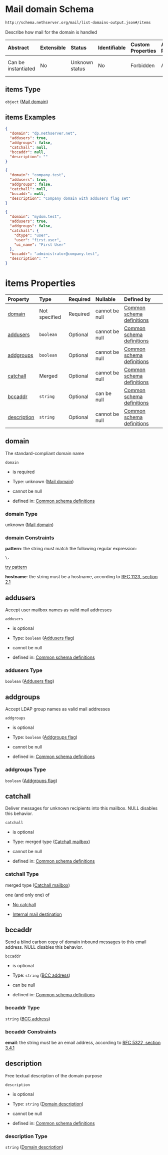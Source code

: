 # Mail domain Schema

```txt
http://schema.nethserver.org/mail/list-domains-output.json#/items
```

Describe how mail for the domain is handled

| Abstract            | Extensible | Status         | Identifiable | Custom Properties | Additional Properties | Access Restrictions | Defined In                                                                         |
| :------------------ | :--------- | :------------- | :----------- | :---------------- | :-------------------- | :------------------ | :--------------------------------------------------------------------------------- |
| Can be instantiated | No         | Unknown status | No           | Forbidden         | Allowed               | none                | [list-domains-output.json\*](mail/list-domains-output.json "open original schema") |

## items Type

`object` ([Mail domain](mail-defs-mail-domain.md))

## items Examples

```json
{
  "domain": "dp.nethserver.net",
  "addusers": true,
  "addgroups": false,
  "catchall": null,
  "bccaddr": null,
  "description": ""
}
```

```json
{
  "domain": "company.test",
  "addusers": true,
  "addgroups": false,
  "catchall": null,
  "bccaddr": null,
  "description": "Company domain with addusers flag set"
}
```

```json
{
  "domain": "mydom.test",
  "addusers": true,
  "addgroups": false,
  "catchall": {
    "dtype": "user",
    "user": "first.user",
    "ui_name": "First User"
  },
  "bccaddr": "administrator@company.test",
  "description": ""
}
```

# items Properties

| Property                    | Type          | Required | Nullable       | Defined by                                                                                                                                                             |
| :-------------------------- | :------------ | :------- | :------------- | :--------------------------------------------------------------------------------------------------------------------------------------------------------------------- |
| [domain](#domain)           | Not specified | Required | cannot be null | [Common schema definitions](mail-defs-mail-domain-properties-mail-domain.md "http://schema.nethserver.org/mail.json#/$defs/mail-domain/properties/domain")             |
| [addusers](#addusers)       | `boolean`     | Optional | cannot be null | [Common schema definitions](mail-defs-mail-domain-properties-addusers-flag.md "http://schema.nethserver.org/mail.json#/$defs/mail-domain/properties/addusers")         |
| [addgroups](#addgroups)     | `boolean`     | Optional | cannot be null | [Common schema definitions](mail-defs-mail-domain-properties-addgroups-flag.md "http://schema.nethserver.org/mail.json#/$defs/mail-domain/properties/addgroups")       |
| [catchall](#catchall)       | Merged        | Optional | cannot be null | [Common schema definitions](mail-defs-mail-domain-properties-catchall-mailbox.md "http://schema.nethserver.org/mail.json#/$defs/mail-domain/properties/catchall")      |
| [bccaddr](#bccaddr)         | `string`      | Optional | can be null    | [Common schema definitions](mail-defs-mail-domain-properties-bcc-address.md "http://schema.nethserver.org/mail.json#/$defs/mail-domain/properties/bccaddr")            |
| [description](#description) | `string`      | Optional | cannot be null | [Common schema definitions](mail-defs-mail-domain-properties-domain-description.md "http://schema.nethserver.org/mail.json#/$defs/mail-domain/properties/description") |

## domain

The standard-compliant domain name

`domain`

* is required

* Type: unknown ([Mail domain](mail-defs-mail-domain-properties-mail-domain.md))

* cannot be null

* defined in: [Common schema definitions](mail-defs-mail-domain-properties-mail-domain.md "http://schema.nethserver.org/mail.json#/$defs/mail-domain/properties/domain")

### domain Type

unknown ([Mail domain](mail-defs-mail-domain-properties-mail-domain.md))

### domain Constraints

**pattern**: the string must match the following regular expression:&#x20;

```regexp
\.
```

[try pattern](https://regexr.com/?expression=%5C. "try regular expression with regexr.com")

**hostname**: the string must be a hostname, according to [RFC 1123, section 2.1](https://tools.ietf.org/html/rfc1123 "check the specification")

## addusers

Accept user mailbox names as valid mail addresses

`addusers`

* is optional

* Type: `boolean` ([Addusers flag](mail-defs-mail-domain-properties-addusers-flag.md))

* cannot be null

* defined in: [Common schema definitions](mail-defs-mail-domain-properties-addusers-flag.md "http://schema.nethserver.org/mail.json#/$defs/mail-domain/properties/addusers")

### addusers Type

`boolean` ([Addusers flag](mail-defs-mail-domain-properties-addusers-flag.md))

## addgroups

Accept LDAP group names as valid mail addresses

`addgroups`

* is optional

* Type: `boolean` ([Addgroups flag](mail-defs-mail-domain-properties-addgroups-flag.md))

* cannot be null

* defined in: [Common schema definitions](mail-defs-mail-domain-properties-addgroups-flag.md "http://schema.nethserver.org/mail.json#/$defs/mail-domain/properties/addgroups")

### addgroups Type

`boolean` ([Addgroups flag](mail-defs-mail-domain-properties-addgroups-flag.md))

## catchall

Deliver messages for unknown recipients into this mailbox. NULL disables this behavior.

`catchall`

* is optional

* Type: merged type ([Catchall mailbox](mail-defs-mail-domain-properties-catchall-mailbox.md))

* cannot be null

* defined in: [Common schema definitions](mail-defs-mail-domain-properties-catchall-mailbox.md "http://schema.nethserver.org/mail.json#/$defs/mail-domain/properties/catchall")

### catchall Type

merged type ([Catchall mailbox](mail-defs-mail-domain-properties-catchall-mailbox.md))

one (and only one) of

* [No catchall](mail-defs-mail-domain-properties-catchall-mailbox-oneof-no-catchall.md "check type definition")

* [Internal mail destination](mail-defs-internal-mail-destination.md "check type definition")

## bccaddr

Send a blind carbon copy of domain inbound messages to this email address. NULL disables this behavior.

`bccaddr`

* is optional

* Type: `string` ([BCC address](mail-defs-mail-domain-properties-bcc-address.md))

* can be null

* defined in: [Common schema definitions](mail-defs-mail-domain-properties-bcc-address.md "http://schema.nethserver.org/mail.json#/$defs/mail-domain/properties/bccaddr")

### bccaddr Type

`string` ([BCC address](mail-defs-mail-domain-properties-bcc-address.md))

### bccaddr Constraints

**email**: the string must be an email address, according to [RFC 5322, section 3.4.1](https://tools.ietf.org/html/rfc5322 "check the specification")

## description

Free textual description of the domain purpose

`description`

* is optional

* Type: `string` ([Domain description](mail-defs-mail-domain-properties-domain-description.md))

* cannot be null

* defined in: [Common schema definitions](mail-defs-mail-domain-properties-domain-description.md "http://schema.nethserver.org/mail.json#/$defs/mail-domain/properties/description")

### description Type

`string` ([Domain description](mail-defs-mail-domain-properties-domain-description.md))

